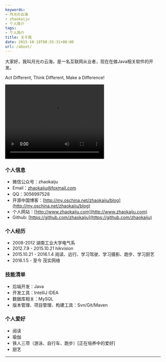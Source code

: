 ```yaml
---
keywords:
- 月光の云海
- zhaokaiju
- 个人简介
tags:
- 个人简介
title: 关于我
date: 2015-10-18T08:55:31+08:00
url: /about/
---
```



<p class="message">
大家好，我叫月光の云海，是一名互联网从业者，现在在做Java相关软件的开发。
</p>

Act Different, Think Different, Make a Difference!

<video id="video" width="320" height="240" controls="controls" autoplay>
<source id="ogv" src="http://7xnflt.com1.z0.glb.clouddn.com/video%2Fblog%2Faboutme%2Fapple_think_different.ogg" type="video/ogg" /> 
<source id="ogv" src="http://7xnflt.com1.z0.glb.clouddn.com/video%2Fblog%2Faboutme%2Fapple_think_different.webm" type="video/webm" />
<source id="mp4" src="http://7xnflt.com1.z0.glb.clouddn.com/video%2Fblog%2Faboutme%2Fapple_think_different.mp4" type="video/mp4">
 </video>

### 个人信息

* 微信公众号：zhaokaiju
* Email：zhaokaiju@foxmail.com
* QQ：3056997528
* 开源中国博客：[http://my.oschina.net/zhaokaiju/blog](http://my.oschina.net/zhaokaiju/blog)
* 个人网站：[http://www.zhaokaiju.com](http://www.zhaokaiju.com)
* Github:  [https://github.com/zhaokaiju](https://github.com/zhaokaiju)

### 个人经历

 * 2008-2012 湖南工业大学电气系
 * 2012.7.9 - 2015.10.21 hikvision
 * 2015.10.21 - 2016.1.4 阅读、远行、学习驾驶、学习摄影、跑步、学习厨艺
 * 2016.1.5 - 至今 茂实网络
 
### 技能清单

* 后端开发：Java
* 开发工具：IntelliJ IDEA
* 数据库相关：MySQL
* 版本管理、项目管理、构建工具：Svn/Git/Maven

### 个人爱好

* 阅读
* 瑜伽
* 铁人三项（游泳、自行车、跑步）[正在培养中的爱好]
* 厨艺

---
